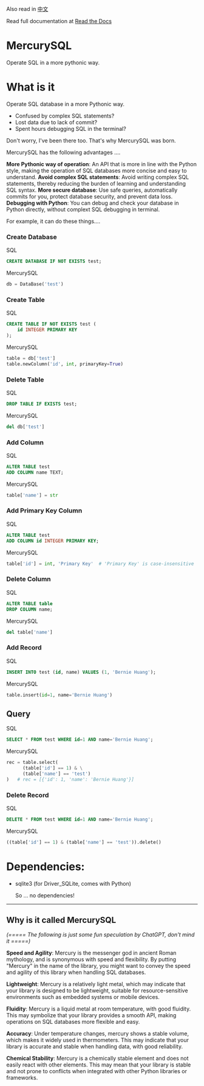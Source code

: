 Also read in [中文](README-CN.md)

Read full documentation at [Read the Docs](https://mercurysql.readthedocs.io/en/latest/)

# MercurySQL
Operate SQL in a more pythonic way.

# What is it
Operate SQL database in a more Pythonic way.

- Confused by complex SQL statements?
- Lost data due to lack of commit?
- Spent hours debugging SQL in the terminal?

Don't worry, I've been there too. That's why MercurySQL was born.

MercurySQL has the following advantages ....

**More Pythonic way of operation**: An API that is more in line with the Python style, making the operation of SQL databases more concise and easy to understand.
**Avoid complex SQL statements**: Avoid writing complex SQL statements, thereby reducing the burden of learning and understanding SQL syntax.
**More secure database**: Use safe queries, automatically commits for you, protect database security, and prevent data loss.
**Debugging with Python**: You can debug and check your database in Python directly, without complext SQL debugging in terminal.

For example, it can do these things....

### Create Database
SQL
```sql
CREATE DATABASE IF NOT EXISTS test;
```
MercurySQL
```py
db = DataBase('test')
```

### Create Table
SQL
```sql
CREATE TABLE IF NOT EXISTS test (
    id INTEGER PRIMARY KEY
);
```
MercurySQL
```py
table = db['test']
table.newColumn('id', int, primaryKey=True)
```

### Delete Table
SQL
```sql
DROP TABLE IF EXISTS test;
```
MercurySQL
```py
del db['test']
```

### Add Column
SQL
```sql
ALTER TABLE test
ADD COLUMN name TEXT;
```
MercurySQL
```py
table['name'] = str
```

### Add Primary Key Column
SQL
```sql
ALTER TABLE test
ADD COLUMN id INTEGER PRIMARY KEY;
```
MercurySQL
```py
table['id'] = int, 'Primary Key'  # 'Primary Key' is case-insensitive
```

### Delete Column
SQL
```sql
ALTER TABLE table
DROP COLUMN name;
```
MercurySQL
```py
del table['name']
```

### Add Record
SQL
```sql
INSERT INTO test (id, name) VALUES (1, 'Bernie Huang');
```
MercurySQL
```py
table.insert(id=1, name='Bernie Huang')
```

## Query
SQL
```sql
SELECT * FROM test WHERE id=1 AND name='Bernie Huang';
```
MercurySQL
```py
rec = table.select(
      (table['id'] == 1) & \
      (table['name'] == 'test')
)   # rec = [{'id': 1, 'name': 'Bernie Huang'}]
```

### Delete Record
SQL
```sql
DELETE * FROM test WHERE id=1 AND name='Bernie Huang';
```
MercurySQL
```py
((table['id'] == 1) & (table['name'] == 'test')).delete()
```

# Dependencies:
- sqlite3 (for Driver_SQLite, comes with Python)

  So ... no dependencies!

---

## Why is it called MercurySQL

*(===== The following is just some fun speculation by ChatGPT, don't mind it =====)*

**Speed and Agility**: Mercury is the messenger god in ancient Roman mythology, and is synonymous with speed and flexibility. By putting "Mercury" in the name of the library, you might want to convey the speed and agility of this library when handling SQL databases.

**Lightweight**: Mercury is a relatively light metal, which may indicate that your library is designed to be lightweight, suitable for resource-sensitive environments such as embedded systems or mobile devices.

**Fluidity**: Mercury is a liquid metal at room temperature, with good fluidity. This may symbolize that your library provides a smooth API, making operations on SQL databases more flexible and easy.

**Accuracy**: Under temperature changes, mercury shows a stable volume, which makes it widely used in thermometers. This may indicate that your library is accurate and stable when handling data, with good reliability.

**Chemical Stability**: Mercury is a chemically stable element and does not easily react with other elements. This may mean that your library is stable and not prone to conflicts when integrated with other Python libraries or frameworks.